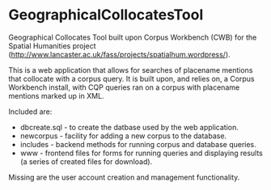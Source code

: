 # GeographicalCollocatesTool
Geographical Collocates Tool built upon Corpus Workbench (CWB) for the Spatial Humanities project (http://www.lancaster.ac.uk/fass/projects/spatialhum.wordpress/).

This is a web application that allows for searches of placename mentions that collocate with a corpus query. It is built upon, and relies on, a Corpus Workbench install, with CQP queries ran on a corpus with placename mentions marked up in XML.

Included are:

* dbcreate.sql - to create the datbase used by the web application.
* newcorpus - facility for adding a new corpus to the database.
* includes - backend methods for running corpus and database queries.
* www - frontend files for forms for running queries and displaying results (a series of created files for download).

Missing are the user account creation and management functionality.
